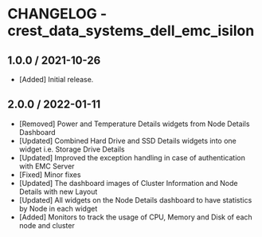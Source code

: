 # CHANGELOG - crest_data_systems_dell_emc_isilon

## 1.0.0 / 2021-10-26

* [Added] Initial release.

## 2.0.0 / 2022-01-11

* [Removed] Power and Temperature Details widgets from Node Details Dashboard
* [Updated] Combined Hard Drive and SSD Details widgets into one widget i.e. Storage Drive Details
* [Updated] Improved the exception handling in case of authentication with EMC Server
* [Fixed] Minor fixes
* [Updated] The dashboard images of Cluster Information and Node Details with new Layout
* [Updated] All widgets on the Node Details dashboard to have statistics by Node in each widget
* [Added] Monitors to track the usage of CPU, Memory and Disk of each node and cluster
